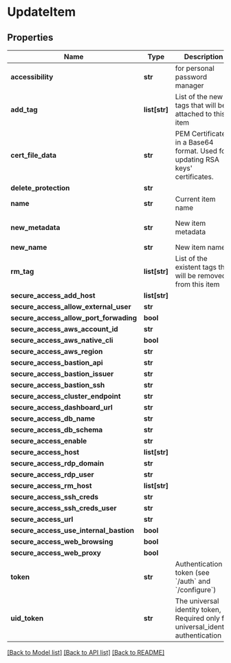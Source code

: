 # UpdateItem

## Properties
Name | Type | Description | Notes
------------ | ------------- | ------------- | -------------
**accessibility** | **str** | for personal password manager | [optional] 
**add_tag** | **list[str]** | List of the new tags that will be attached to this item | [optional] 
**cert_file_data** | **str** | PEM Certificate in a Base64 format. Used for updating RSA keys&#39; certificates. | [optional] 
**delete_protection** | **str** |  | [optional] 
**name** | **str** | Current item name | 
**new_metadata** | **str** | New item metadata | [optional] [default to 'default_metadata']
**new_name** | **str** | New item name | [optional] 
**rm_tag** | **list[str]** | List of the existent tags that will be removed from this item | [optional] 
**secure_access_add_host** | **list[str]** |  | [optional] 
**secure_access_allow_external_user** | **str** |  | [optional] 
**secure_access_allow_port_forwading** | **bool** |  | [optional] 
**secure_access_aws_account_id** | **str** |  | [optional] 
**secure_access_aws_native_cli** | **bool** |  | [optional] 
**secure_access_aws_region** | **str** |  | [optional] 
**secure_access_bastion_api** | **str** |  | [optional] 
**secure_access_bastion_issuer** | **str** |  | [optional] 
**secure_access_bastion_ssh** | **str** |  | [optional] 
**secure_access_cluster_endpoint** | **str** |  | [optional] 
**secure_access_dashboard_url** | **str** |  | [optional] 
**secure_access_db_name** | **str** |  | [optional] 
**secure_access_db_schema** | **str** |  | [optional] 
**secure_access_enable** | **str** |  | [optional] 
**secure_access_host** | **list[str]** |  | [optional] 
**secure_access_rdp_domain** | **str** |  | [optional] 
**secure_access_rdp_user** | **str** |  | [optional] 
**secure_access_rm_host** | **list[str]** |  | [optional] 
**secure_access_ssh_creds** | **str** |  | [optional] 
**secure_access_ssh_creds_user** | **str** |  | [optional] 
**secure_access_url** | **str** |  | [optional] 
**secure_access_use_internal_bastion** | **bool** |  | [optional] 
**secure_access_web_browsing** | **bool** |  | [optional] 
**secure_access_web_proxy** | **bool** |  | [optional] 
**token** | **str** | Authentication token (see &#x60;/auth&#x60; and &#x60;/configure&#x60;) | [optional] 
**uid_token** | **str** | The universal identity token, Required only for universal_identity authentication | [optional] 

[[Back to Model list]](../README.md#documentation-for-models) [[Back to API list]](../README.md#documentation-for-api-endpoints) [[Back to README]](../README.md)


